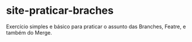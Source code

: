 # site-praticar-braches
Exercício simples e básico para praticar o 
assunto das Branches, Featre, e também do Merge.
